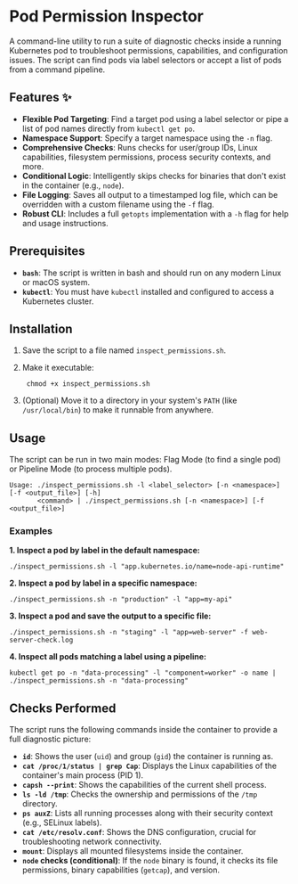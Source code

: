 # Pod Permission Inspector

A command-line utility to run a suite of diagnostic checks inside a running Kubernetes pod to troubleshoot permissions, capabilities, and configuration issues. The script can find pods via label selectors or accept a list of pods from a command pipeline.

## Features ✨

- **Flexible Pod Targeting**: Find a target pod using a label selector or pipe a list of pod names directly from `kubectl get po`.
- **Namespace Support**: Specify a target namespace using the `-n` flag.
- **Comprehensive Checks**: Runs checks for user/group IDs, Linux capabilities, filesystem permissions, process security contexts, and more.
- **Conditional Logic**: Intelligently skips checks for binaries that don't exist in the container (e.g., `node`).
- **File Logging**: Saves all output to a timestamped log file, which can be overridden with a custom filename using the `-f` flag.
- **Robust CLI**: Includes a full `getopts` implementation with a `-h` flag for help and usage instructions.

## Prerequisites

- **`bash`**: The script is written in bash and should run on any modern Linux or macOS system.
- **`kubectl`**: You must have `kubectl` installed and configured to access a Kubernetes cluster.

## Installation

1. Save the script to a file named `inspect_permissions.sh`.
2. Make it executable:

        chmod +x inspect_permissions.sh

3. (Optional) Move it to a directory in your system's `PATH` (like `/usr/local/bin`) to make it runnable from anywhere.

## Usage

The script can be run in two main modes: Flag Mode (to find a single pod) or Pipeline Mode (to process multiple pods).

    Usage: ./inspect_permissions.sh -l <label_selector> [-n <namespace>] [-f <output_file>] [-h]
           <command> | ./inspect_permissions.sh [-n <namespace>] [-f <output_file>]

### Examples

**1. Inspect a pod by label in the default namespace:**

    ./inspect_permissions.sh -l "app.kubernetes.io/name=node-api-runtime"

**2. Inspect a pod by label in a specific namespace:**

    ./inspect_permissions.sh -n "production" -l "app=my-api"

**3. Inspect a pod and save the output to a specific file:**

    ./inspect_permissions.sh -n "staging" -l "app=web-server" -f web-server-check.log

**4. Inspect all pods matching a label using a pipeline:**

    kubectl get po -n "data-processing" -l "component=worker" -o name | ./inspect_permissions.sh -n "data-processing"

## Checks Performed

The script runs the following commands inside the container to provide a full diagnostic picture:

- **`id`**: Shows the user (`uid`) and group (`gid`) the container is running as.
- **`cat /proc/1/status | grep Cap`**: Displays the Linux capabilities of the container's main process (PID 1).
- **`capsh --print`**: Shows the capabilities of the current shell process.
- **`ls -ld /tmp`**: Checks the ownership and permissions of the `/tmp` directory.
- **`ps auxZ`**: Lists all running processes along with their security context (e.g., SELinux labels).
- **`cat /etc/resolv.conf`**: Shows the DNS configuration, crucial for troubleshooting network connectivity.
- **`mount`**: Displays all mounted filesystems inside the container.
- **`node` checks (conditional)**: If the `node` binary is found, it checks its file permissions, binary capabilities (`getcap`), and version.
